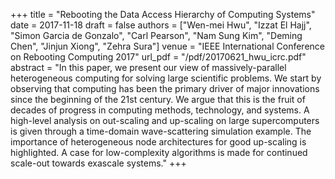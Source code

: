 +++
title = "Rebooting the Data Access Hierarchy of Computing Systems"
date = 2017-11-18
draft = false
authors = ["Wen-mei Hwu", "Izzat El Hajj", "Simon Garcia de Gonzalo", "Carl Pearson", "Nam Sung Kim", "Deming Chen", "Jinjun Xiong", "Zehra Sura"]
venue = "IEEE International Conference on Rebooting Computing 2017"
url_pdf = "/pdf/20170621_hwu_icrc.pdf"
abstract = "In this paper, we present our view of massively-parallel heterogeneous computing for solving large scientific problems. We start by observing that computing has been the primary driver of major innovations since the beginning of the 21st century. We argue that this is the fruit of decades of progress in computing methods, technology, and systems. A high-level analysis on out-scaling and up-scaling on large supercomputers is given through a time-domain wave-scattering simulation example. The importance of heterogeneous node architectures for good up-scaling is highlighted. A case for low-complexity algorithms is made for continued scale-out towards exascale systems."
+++
